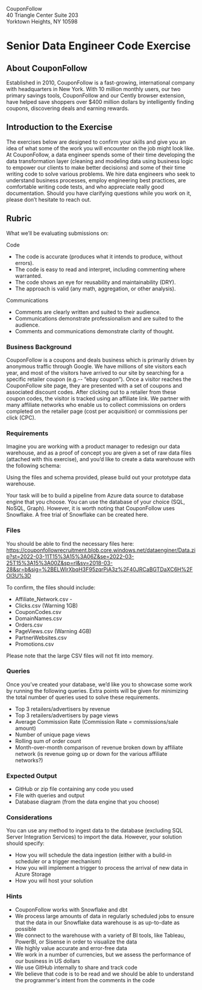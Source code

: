 CouponFollow  
40 Triangle Center 
Suite 203  
Yorktown Heights, NY 10598   

# Senior Data Engineer Code Exercise

## About CouponFollow

Established in 2010, CouponFollow is a fast-growing, international company with  headquarters in New York. With 10 million monthly users, our two primary savings tools, CouponFollow and our Cently browser extension, have helped save shoppers over $400 million dollars by intelligently finding coupons, discovering deals and earning rewards. 

## Introduction to the Exercise

The exercises below are designed to confirm your skills and give you an idea of what some of the work you will encounter on the job might look like. At CouponFollow, a data engineer spends some of their time developing the data transformation layer (cleaning and modeling data using business logic to empower our clients to make better decisions) and some of their time writing code to solve various problems. We hire data engineers who seek to understand business processes, employ engineering best practices, are comfortable writing code tests, and who appreciate really good documentation. Should you have clarifying questions while you work on it, please don’t hesitate to reach out.

## Rubric

What we’ll be evaluating submissions on:

Code

- The code is accurate (produces what it intends to produce, without errors).
- The code is easy to read and interpret, including commenting where warranted.
- The code shows an eye for reusability and maintainability (DRY).
- The approach is valid (any math, aggregation, or other analysis).

Communications
- Comments are clearly written and suited to their audience.
- Communications demonstrate professionalism and are suited to the audience.
- Comments and communications demonstrate clarity of thought.

### Business Background

CouponFollow is a coupons and deals business which is primarily driven by anonymous traffic through Google. We have millions of site visitors each year, and most of the visitors have arrived to our site by searching for a specific retailer coupon (e.g.-- “ebay coupon”). Once a visitor reaches the CouponFollow site page, they are presented with a set of coupons and associated discount codes. After clicking out to a retailer from these coupon codes, the visitor is tracked using an affiliate link. We partner with many affiliate networks who enable us to collect commissions on orders completed on the retailer page (cost per acquisition) or commissions per click (CPC). 

### Requirements

Imagine you are working with a product manager to redesign our data warehouse, and as a proof of concept you are given a set of raw data files (attached with this exercise), and you’d like to create a data warehouse with the following schema:



Using the files and schema provided, please build out your prototype data warehouse.

Your task will be to build a pipeline from Azure data source to database engine that you choose. You can use the database of your choice (SQL, NoSQL, Graph). However, it is worth noting that CouponFollow uses Snowflake. A free trial of Snowflake can be created here. 


### Files
You should be able to find the necessary files here: 
https://couponfollowrecruitment.blob.core.windows.net/dataenginer/Data.zip?st=2022-03-11T15%3A15%3A06Z&se=2022-03-25T15%3A15%3A00Z&sp=rl&sv=2018-03-28&sr=b&sig=%2BELWIrXbqH3F95zqrPjA3z%2F40JRCaBGTDaXC6H%2FOl3U%3D

To confirm, the files should include:

- Affiliate_Network.csv -
- Clicks.csv (Warning 1GB)
- CouponCodes.csv
- DomainNames.csv
- Orders.csv
- PageViews.csv (Warning 4GB)
- PartnerWebsites.csv
- Promotions.csv

Please note that the large CSV files will not fit into memory.

### Queries

Once you’ve created your database, we’d like you to showcase some work by running the following queries. Extra points will be given for minimizing the total number of queries used to solve these requirements.


- Top 3 retailers/advertisers by revenue  
- Top 3 retailers/advertisers by page views
- Average Commission Rate (Commission Rate = commissions/sale amount)
- Number of unique page views
- Rolling sum of order count
- Month-over-month comparison of revenue broken down by affiliate network (is revenue going up or down for the various affiliate networks?)


### Expected Output
- GitHub or zip file containing any code you used
- File with queries and output 
- Database diagram (from the data engine that you choose)

### Considerations
You can use any method to ingest data to the database (excluding SQL Server Integration Services) to import the data. However, your solution should specify:
- How you will schedule the data ingestion (either with a build-in scheduler or a trigger mechanism)
- How you will implement a trigger to process the arrival of new data in Azure Storage
- How you will host your solution

### Hints 
- CouponFollow works with Snowflake and dbt
- We process large amounts of data in regularly scheduled jobs to ensure that the data in our Snowflake data warehouse is as up-to-date as possible
- We connect to the warehouse with a variety of BI tools, like Tableau, PowerBI, or Sisense in order to visualize the data
- We highly value accurate and error-free data
- We work in a number of currencies, but we assess the performance of our business in US dollars
- We use GitHub internally to share and track code
- We believe that code is to be read and we should be able to understand the programmer's intent from the comments in the code

